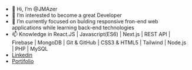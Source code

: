 - 👋 Hi, I’m @JMAzer
- 👀 I’m interested to become a great Developer
- 🌱 I’m currently focused on bulding responsive fron-end web applications while learning back-end technologies
- 📫 Knowledge in React.JS | Javascript(ES6) | Next.js | REST API | Firebase | MongoDB | Git & GitHub | CSS3 & HTML5 | Tailwind | Node.js | PHP | MySQL
- [Linkedin](https://www.linkedin.com/in/jmazeredo/)
- [Portifolio](https://jmazer.net/)

<!---
JMAzer-dev/JMAzer-dev is a ✨ special ✨ repository because its `README.md` (this file) appears on your GitHub profile.
You can click the Preview link to take a look at your changes.
--->
